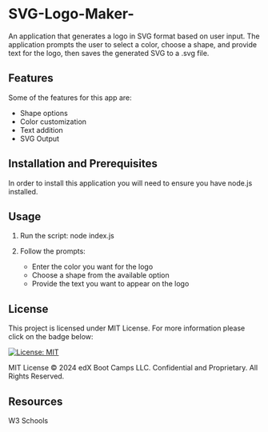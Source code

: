 # SVG-Logo-Maker-

An application that generates a logo in SVG format based on user input. The application prompts the user to select a color, choose a shape, and provide text for the logo, then saves the generated SVG to a .svg file.

## Features

Some of the features for this app are:
- Shape options
- Color customization
- Text addition
- SVG Output 

## Installation and Prerequisites 

In order to install this application you will need to ensure you have node.js installed. 

## Usage

1. Run the script: 
    node index.js

2. Follow the prompts:
    - Enter the color you want for the logo
    - Choose a shape from the available option
    - Provide the text you want to appear on the logo 




## License 

This project is licensed under MIT License. For more information please click on the badge below: 

 [![License: MIT](https://img.shields.io/badge/License-MIT-yellow.svg)](https://opensource.org/licenses/MIT)

 MIT License 
© 2024 edX Boot Camps LLC. Confidential and Proprietary. All Rights Reserved.

## Resources

W3 Schools 


